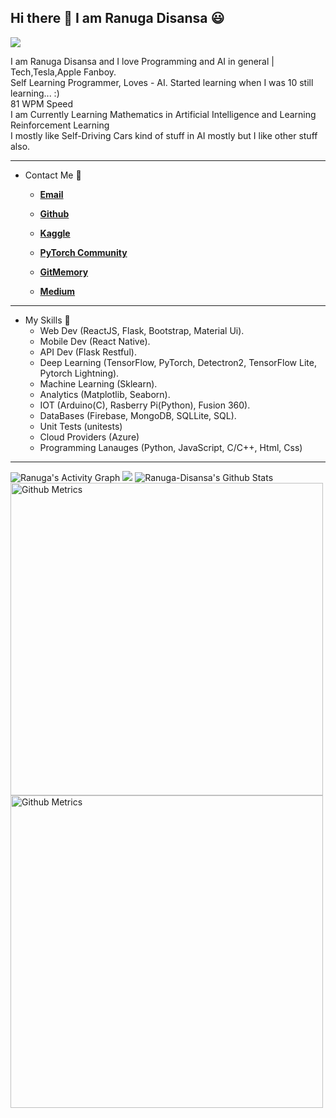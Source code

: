 ## Hi there 👋 I am Ranuga Disansa 😃

![](https://komarev.com/ghpvc/?username=Programmer-RD-AI&color=gray)

I am Ranuga Disansa and I love Programming and AI in general | Tech,Tesla,Apple Fanboy.
<br>
Self Learning Programmer, Loves - AI. Started learning when I was 10 still learning... :)
<br>
81 WPM Speed
<br>
I am Currently Learning Mathematics in Artificial Intelligence and Learning Reinforcement Learning
<br>
I mostly like Self-Driving Cars kind of stuff in AI mostly but I like other stuff also.
<br>
<hr>

- Contact Me 💬
  
  - [**Email**](go2ranuga@gmail.com)
  
  - [**Github**](https://github.com/Programmer-RD-AI)

  - [**Kaggle**](https://www.kaggle.com/ranugadisansagamage)

  - [**PyTorch Community**](https://discuss.pytorch.org/u/programmer-rd-ai/summary)

  - [**GitMemory**](https://githubmemory.com/@Programmer-RD-AI)
  
  - [**Medium**](https://medium.com/@Programmer-RD-AI)
  
<hr>

- My Skills 💼 
  - Web Dev (ReactJS, Flask, Bootstrap, Material Ui).
  - Mobile Dev (React Native).
  - API Dev (Flask Restful).
  - Deep Learning (TensorFlow, PyTorch, Detectron2, TensorFlow Lite, Pytorch Lightning).
  - Machine Learning (Sklearn).
  - Analytics (Matplotlib, Seaborn).
  - IOT (Arduino(C), Rasberry Pi(Python), Fusion 360).
  - DataBases (Firebase, MongoDB, SQLLite, SQL).
  - Unit Tests (unitests)
  - Cloud Providers (Azure)
  - Programming Lanauges (Python, JavaScript, C/C++, Html, Css)

<hr>
<img alt="Ranuga's Activity Graph" src="https://activity-graph.herokuapp.com/graph?username=Programmer-RD-AI&bg_color=0D1117&color=eca15b&line=eca15b" />
<img src="https://github-readme-stats.vercel.app/api/top-langs/?username=Programmer-RD-AI" />
<img src="https://github-readme-stats.vercel.app/api?username=Programmer-RD-AI&show_icons=true&hide_border=false" alt="Ranuga-Disansa's Github Stats">
<img width="500" src="https://metrics.lecoq.io/Programmer-RD-AI" alt="Github Metrics">         
<img width="500" src="http://github-readme-streak-stats.herokuapp.com?user=Programmer-RD-AI&theme=dark&date_format=M%20j%5B%2C%20Y%5D" alt="Github Metrics">
